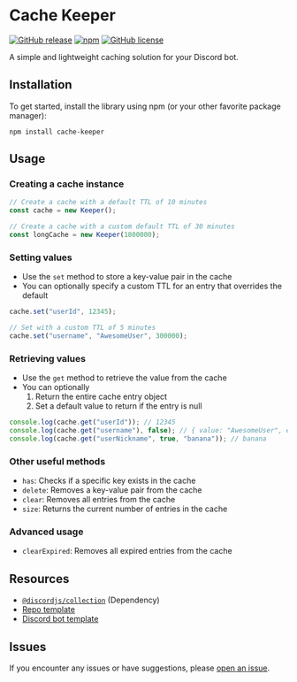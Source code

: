# Cache Keeper

[![GitHub release](https://img.shields.io/github/release/DevVali/cache-keeper.svg)]()
[![npm](https://img.shields.io/npm/dt/cache-keeper.svg)](https://img.shields.io/npm/dt/cache-keeper.svg)
[![GitHub license](https://img.shields.io/badge/license-MIT-blue.svg)](https://github.com/DevVali/cache-keeper?tab=MIT-1-ov-file#readme)

A simple and lightweight caching solution for your Discord bot.

## Installation

To get started, install the library using npm (or your other favorite package manager):

```
npm install cache-keeper
```

## Usage

### Creating a cache instance

```js
// Create a cache with a default TTL of 10 minutes
const cache = new Keeper();

// Create a cache with a custom default TTL of 30 minutes
const longCache = new Keeper(1800000);
```

### Setting values

-   Use the `set` method to store a key-value pair in the cache
-   You can optionally specify a custom TTL for an entry that overrides the default

```js
cache.set("userId", 12345);

// Set with a custom TTL of 5 minutes
cache.set("username", "AwesomeUser", 300000);
```

### Retrieving values

-   Use the `get` method to retrieve the value from the cache
-   You can optionally
    1. Return the entire cache entry object
    2. Set a default value to return if the entry is null

```js
console.log(cache.get("userId")); // 12345
console.log(cache.get("username"), false); // { value: "AwesomeUser", expiresAt: 1723320168561 }
console.log(cache.get("userNickname", true, "banana")); // banana
```

### Other useful methods

-   `has`: Checks if a specific key exists in the cache
-   `delete`: Removes a key-value pair from the cache
-   `clear`: Removes all entries from the cache
-   `size`: Returns the current number of entries in the cache

### Advanced usage

-   `clearExpired`: Removes all expired entries from the cache

## Resources

-   [`@discordjs/collection`](https://www.npmjs.com/package/@discordjs/collection) (Dependency)
-   [Repo template](https://github.com/bit-js/library)
-   [Discord bot template](https://github.com/devvali/djs-template)

## Issues

If you encounter any issues or have suggestions, please [open an issue](https://github.com/DevVali/cache-keeper/issues).
